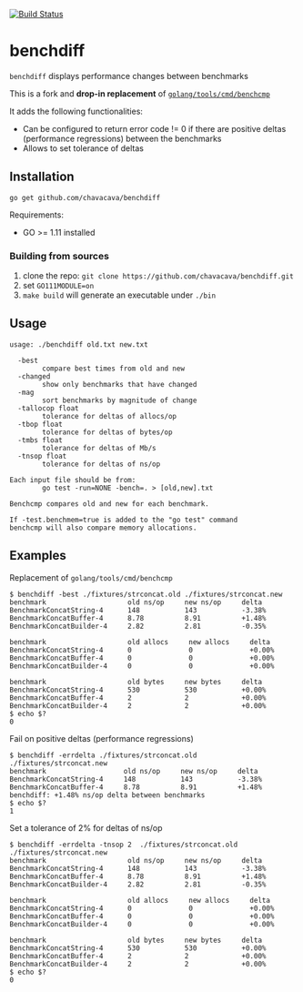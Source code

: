 [![Build Status](https://travis-ci.org/chavacava/benchdiff.svg?branch=master)](https://travis-ci.org/chavacava/benchdiff)

# benchdiff

`benchdiff` displays performance changes between benchmarks

This is a fork and **drop-in replacement** of [`golang/tools/cmd/benchcmp`](https://github.com/golang/tools/tree/master/cmd/benchcmp) 

It adds the following functionalities:

* Can be configured to return error code != 0 if there are positive deltas (performance regressions) between the benchmarks
* Allows to set tolerance of deltas

## Installation

```
go get github.com/chavacava/benchdiff
```

Requirements:

* GO >= 1.11 installed

### Building from sources

1. clone the repo: `git clone https://github.com/chavacava/benchdiff.git`
2. set `GO111MODULE=on`
3. `make build` will generate an executable under `./bin`

## Usage

```
usage: ./benchdiff old.txt new.txt

  -best
        compare best times from old and new
  -changed
        show only benchmarks that have changed
  -mag
        sort benchmarks by magnitude of change
  -tallocop float
        tolerance for deltas of allocs/op
  -tbop float
        tolerance for deltas of bytes/op
  -tmbs float
        tolerance for deltas of Mb/s
  -tnsop float
        tolerance for deltas of ns/op

Each input file should be from:
        go test -run=NONE -bench=. > [old,new].txt

Benchcmp compares old and new for each benchmark.

If -test.benchmem=true is added to the "go test" command
benchcmp will also compare memory allocations.
```

## Examples

Replacement of `golang/tools/cmd/benchcmp`

```
$ benchdiff -best ./fixtures/strconcat.old ./fixtures/strconcat.new
benchmark                    old ns/op     new ns/op     delta
BenchmarkConcatString-4      148           143           -3.38%
BenchmarkConcatBuffer-4      8.78          8.91          +1.48%
BenchmarkConcatBuilder-4     2.82          2.81          -0.35%

benchmark                    old allocs     new allocs     delta
BenchmarkConcatString-4      0              0              +0.00%
BenchmarkConcatBuffer-4      0              0              +0.00%
BenchmarkConcatBuilder-4     0              0              +0.00%

benchmark                    old bytes     new bytes     delta
BenchmarkConcatString-4      530           530           +0.00%
BenchmarkConcatBuffer-4      2             2             +0.00%
BenchmarkConcatBuilder-4     2             2             +0.00%
$ echo $?
0
```

Fail on positive deltas (performance regressions)

```
$ benchdiff -errdelta ./fixtures/strconcat.old ./fixtures/strconcat.new
benchmark                   old ns/op     new ns/op     delta
BenchmarkConcatString-4     148           143           -3.38%
BenchmarkConcatBuffer-4     8.78          8.91          +1.48%
benchdiff: +1.48% ns/op delta between benchmarks
$ echo $?
1
```
Set a tolerance of 2% for deltas of ns/op

```
$ benchdiff -errdelta -tnsop 2  ./fixtures/strconcat.old ./fixtures/strconcat.new
benchmark                    old ns/op     new ns/op     delta
BenchmarkConcatString-4      148           143           -3.38%
BenchmarkConcatBuffer-4      8.78          8.91          +1.48%
BenchmarkConcatBuilder-4     2.82          2.81          -0.35%

benchmark                    old allocs     new allocs     delta
BenchmarkConcatString-4      0              0              +0.00%
BenchmarkConcatBuffer-4      0              0              +0.00%
BenchmarkConcatBuilder-4     0              0              +0.00%

benchmark                    old bytes     new bytes     delta
BenchmarkConcatString-4      530           530           +0.00%
BenchmarkConcatBuffer-4      2             2             +0.00%
BenchmarkConcatBuilder-4     2             2             +0.00%
$ echo $?
0
```
